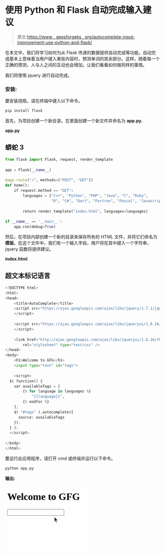 # 使用 Python 和 Flask 自动完成输入建议

> 原文:[https://www . geesforgeks . org/autocomplete-input-improvement-use-python-and-flask/](https://www.geeksforgeeks.org/autocomplete-input-suggestion-using-python-and-flask/)

在本文中，我们将学习如何为从 Flask 传递的数据提供自动完成等功能。自动完成基本上意味着当用户键入某些内容时，预测单词的其余部分。这样，随着每一个正确的预测，人与人之间的互动也会增加。让我们看看如何做同样的事情。

我们将使用 jquery 进行自动完成。

### **安装:**

要安装烧瓶，请在终端中键入以下命令。

```py
pip install flask
```

首先，为项目创建一个新目录。在里面创建一个新文件并命名为 **app.py.**

**app.py**

## 蟒蛇 3

```py
from flask import Flask, request, render_template

app = Flask(__name__)

@app.route("/", methods=["POST", "GET"])
def home():
    if request.method == "GET":
        languages = ["C++", "Python", "PHP", "Java", "C", "Ruby",
                     "R", "C#", "Dart", "Fortran", "Pascal", "Javascript"]

        return render_template("index.html", languages=languages)

if __name__ == '__main__':
    app.run(debug=True)
```

然后，在项目内部创建一个新的目录来保存所有的 HTML 文件，并将它们命名为**模板**。在这个文件中，我们有一个输入字段，用户将在其中键入一个字符串，jquery 函数将提供建议。

**index.html**

## 超文本标记语言

```py
<!DOCTYPE html>
<html>
<head>
    <title>AutoComplete</title>
    <script src="https://ajax.googleapis.com/ajax/libs/jquery/1.7.1/jquery.js">  
    </script>  

    <script src="https://ajax.googleapis.com/ajax/libs/jqueryui/1.8.16/jquery-ui.js">  
    </script>  

    <link href="http://ajax.googleapis.com/ajax/libs/jqueryui/1.8.16/themes/ui-lightness/jquery-ui.css"
        rel="stylesheet" type="text/css" />  
</head>
<body>
    <h1>Welcome to GFG</h1>
    <input type="text" id="tags">

    <script>
  $( function() {
    var availableTags = [
        {% for language in languages %}
            "{{language}}",
        {% endfor %}
    ];
    $( "#tags" ).autocomplete({
      source: availableTags
    });
  } );
  </script>

</body>
</html>
```

要运行此应用程序，请打开 cmd 或终端并运行以下命令。

```py
python app.py
```

**输出:**

![flask autocomplete](img/a610214c6b0d1d1c72d064658f833a84.png)